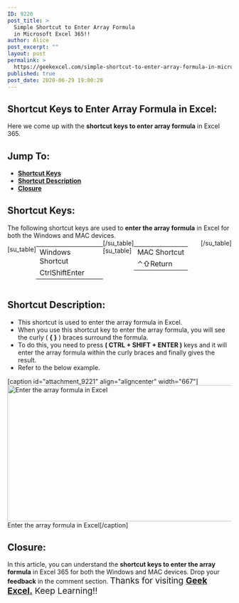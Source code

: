 ```yaml
---
ID: 9220
post_title: >
  Simple Shortcut to Enter Array Formula
  in Microsoft Excel 365!!
author: Alice
post_excerpt: ""
layout: post
permalink: >
  https://geekexcel.com/simple-shortcut-to-enter-array-formula-in-microsoft-excel-365/
published: true
post_date: 2020-06-29 19:00:20
---
```

<h2>Shortcut Keys to Enter Array Formula in Excel:</h2>
Here we come up with the <strong>shortcut keys to enter array formula</strong> in Excel 365.
<h2>Jump To:</h2>
<ul>
 	<li><strong><a href="#1">Shortcut Keys</a></strong></li>
 	<li><strong><a href="#2">Shortcut Description</a></strong></li>
 	<li><strong><a href="#3">Closure</a></strong></li>
</ul>
<h2 id="1">Shortcut Keys:</h2>
The following shortcut keys are used to <strong>enter the array formula</strong> in Excel for both the Windows and MAC devices.
<div style="display: flex;">

[su_table]
<table>
<tbody>
<tr>
<td>Windows Shortcut</td>
</tr>
<tr>
<td style="display: flex;"><span class="key-flex"><span class="win-key" style="width: 120px;"><span class="custom-span-key">Ctrl</span></span></span><span class="key-flex"><span class="win-key" style="width: 120px;"><span class="custom-span-key">Shift</span></span></span><span class="key-flex"><span class="win-key" style="width: 120px;"><span class="custom-span-key">Enter</span></span></span></td>
</tr>
</tbody>
</table>
[/su_table]
[su_table]
<table style="float: right;">
<tbody>
<tr>
<td>MAC Shortcut</td>
</tr>
<tr>
<td style="display: flex;"><span class="key-flex"><span class="mac-key"><span class="custom-span-key">⌃</span></span></span><span class="key-flex"><span class="mac-key"><span class="custom-span-key">⇧</span></span></span><span class="key-flex"><span class="mac-key" style="width: 120px;"><span class="custom-span-key">Return</span></span></span></td>
</tr>
</tbody>
</table>
[/su_table]

</div>
<h2 id="2">Shortcut Description:</h2>
<ul>
 	<li>This shortcut is used to enter the array formula in Excel.</li>
 	<li>When you use this shortcut key to enter the array formula, you will see the curly ( <strong>{ }</strong> ) braces surround the formula.</li>
 	<li>To do this, you need to press <strong>( CTRL + SHIFT + ENTER )</strong> keys and it will enter the array formula within the curly braces and finally gives the result.</li>
 	<li>Refer to the below example.</li>
</ul>
[caption id="attachment_9221" align="aligncenter" width="667"]<img class="size-full wp-image-9221" src="https://geekexcel.com/wp-content/uploads/2020/06/ezgif.com-optimize-77.gif" alt="Enter the array formula in Excel" width="667" height="306" /> Enter the array formula in Excel[/caption]
<h2 id="3">Closure:</h2>
In this article, you can understand the <strong>shortcut keys to enter the array formula</strong> in Excel 365 for both the Windows and MAC devices. Drop your <strong>feedback</strong> in the comment section. <span style="font-size: 19px;">Thanks for visiting <strong><a href="https://geekexcel.com/">Geek Excel.</a></strong> Keep Learning!!</span>